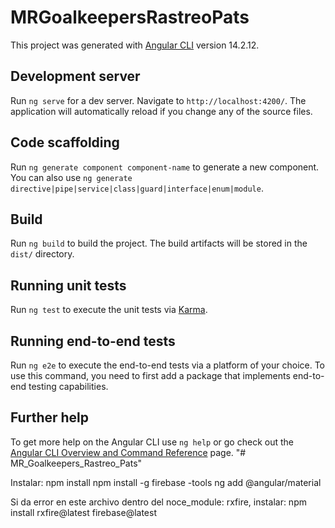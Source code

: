 # MRGoalkeepersRastreoPats

This project was generated with [Angular CLI](https://github.com/angular/angular-cli) version 14.2.12.

## Development server

Run `ng serve` for a dev server. Navigate to `http://localhost:4200/`. The application will automatically reload if you change any of the source files.

## Code scaffolding

Run `ng generate component component-name` to generate a new component. You can also use `ng generate directive|pipe|service|class|guard|interface|enum|module`.

## Build

Run `ng build` to build the project. The build artifacts will be stored in the `dist/` directory.

## Running unit tests

Run `ng test` to execute the unit tests via [Karma](https://karma-runner.github.io).

## Running end-to-end tests

Run `ng e2e` to execute the end-to-end tests via a platform of your choice. To use this command, you need to first add a package that implements end-to-end testing capabilities.

## Further help

To get more help on the Angular CLI use `ng help` or go check out the [Angular CLI Overview and Command Reference](https://angular.io/cli) page.
"# MR_Goalkeepers_Rastreo_Pats" 


Instalar:
npm install
npm install -g firebase -tools
ng add @angular/material

Si da error en este archivo dentro del noce_module: rxfire, instalar: 
npm install rxfire@latest firebase@latest


<!-- 
Mover usuarios a dentro del club? 
Para crear usuarios debo hacer lo mismo que para bolsos y arqueros, crear un array y hacer push del nuevo usuario y luego hacer un put de todo el arreglo a la base de datos.
 -->

 <!-- En el crear arquero me está pisando el arquero creado, debe agregarse uno al arreglo no pisarse. -->

 <!-- En componenete login: 
 - al hacer un click en los inputs no toma el club seleccionado, se deben hacer dos clicks para obtener el valor del formulario. 
 - Boton Home no funciona. Va a quedar?
 -
 -->

 <!-- En el componente registro: 
 - Como se crea un nuevo club? 
 - Al crear un nuevo usuario me pisa los usuarios ya creados.
 
  -->

<!-- Home:
- Se rompe al querer ingresar a una URL de un club sin loguearse. Debe salir un mensaje no romperse.
- Redirección de logout debe ser a /ingesar.
-->
   
<!-- Arqueros:
- El arquero que estoy creando pisa a los viejos.
- Al eliminar arquero, la var mensajeVacío debe pasar a True para que se muestre el mensaje y no quede el scrol solo.

-->

<!-- Bolsos:
- Editar bolso al hacer click en el boton me aparece el mensaje de ruta incorrecta.
- El bolso que estoy creando pisa a los viejos.
- Al eliminar bolso, la var mensajeVacío debe pasar a True para que se muestre el mensaje y no quede el scrol solo.
 -->

<!-- Modal:
- Boton Home no tiene clubParam.
-->

<!-- Servicios:
- Pasar servicios a donde corresponda.
-->

<!-- Router:
- Ver de reutilizar lo más posible el clubParam enviandoló y no tomandolo tantas veces de la url. 
-->

<!-- Featuring:
- Crear los bolsos por piezas para de esa manera poder contabilizar un stock de cantidad. 
-->

